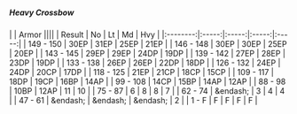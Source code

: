 ##### Heavy Crossbow

|      | Armor ||||
| Result | No | Lt | Md | Hvy |
|:--------:|:-----:|:-----:|:-----:|:-----:|
| 149 - 150 | 30EP | 31EP | 25EP | 21EP |
| 146 - 148 | 30EP | 30EP | 25EP | 20EP |
| 143 - 145 | 29EP | 29EP | 24DP | 19DP |
| 139 - 142 | 27EP | 28EP | 23DP | 19DP |
| 133 - 138 | 26EP | 26EP | 22DP | 18DP |
| 126 - 132 | 24EP | 24DP | 20CP | 17DP |
| 118 - 125 | 21EP | 21CP | 18CP | 15CP |
| 109 - 117 | 18DP | 19CP | 16BP | 14AP |
| 99 - 108 | 14CP | 15BP | 14AP | 12AP |
| 88 - 98 | 10BP | 12AP | 11 | 10 |
| 75 - 87 | 6 | 8 | 8 | 7 |
| 62 - 74 | &endash;  | 3 | 4 | 4 |
| 47 - 61 | &endash;  | &endash;  | &endash;  | 2 |
| 1 - F | F | F | F | F |
